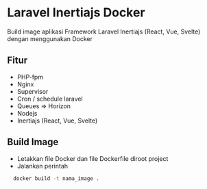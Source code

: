 # Laravel Inertiajs Docker

Build image aplikasi Framework Laravel Inertiajs (React, Vue, Svelte) dengan menggunakan Docker

## Fitur

- PHP-fpm
- Nginx
- Supervisor
- Cron / schedule laravel
- Queues => Horizon
- Nodejs
- Inertiajs (React, Vue, Svelte)

## Build Image

- Letakkan file Docker dan file Dockerfile diroot project
- Jalankan perintah

```bash
  docker build -t nama_image .
```
